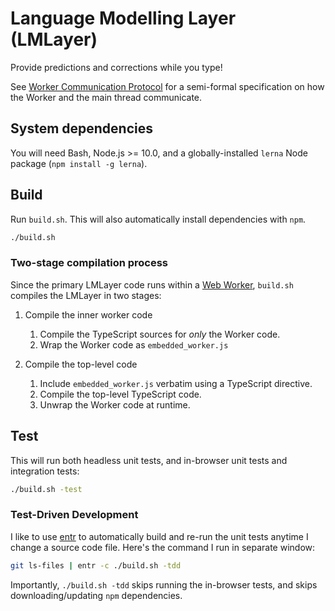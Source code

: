 Language Modelling Layer (LMLayer)
==================================

Provide predictions and corrections while you type!

See [Worker Communication Protocol](./docs/worker-communication-protocol.md) for a
semi-formal specification on how the Worker and the main thread communicate.

System dependencies
-------------------

You will need Bash, Node.js >= 10.0, and a globally-installed `lerna` Node package (`npm install -g lerna`).

Build
-----

Run `build.sh`. This will also automatically install dependencies with `npm`.

```sh
./build.sh
```

### Two-stage compilation process

Since the primary LMLayer code runs within a [Web Worker][], `build.sh` compiles the
LMLayer in two stages:

 1. Compile the inner worker code
    1. Compile the TypeScript sources for _only_ the Worker code.
    2. Wrap the Worker code as `embedded_worker.js`

 2. Compile the top-level code
    1. Include `embedded_worker.js` verbatim using a TypeScript directive.
    2. Compile the top-level TypeScript code.
    3. Unwrap the Worker code at runtime.

[Web Worker]: https://developer.mozilla.org/en-US/docs/Web/API/Web_Workers_API/Using_web_workers

Test
----

This will run both headless unit tests, and in-browser unit tests and integration
tests:

```sh
./build.sh -test
```

### Test-Driven Development

I like to use [entr]() to automatically build and re-run the unit tests anytime I
change a source code file. Here's the command I run in separate window:

```sh
git ls-files | entr -c ./build.sh -tdd
```

Importantly, `./build.sh -tdd` skips running the in-browser tests, and skips
downloading/updating `npm` dependencies.

[entr]: http://eradman.com/entrproject/
